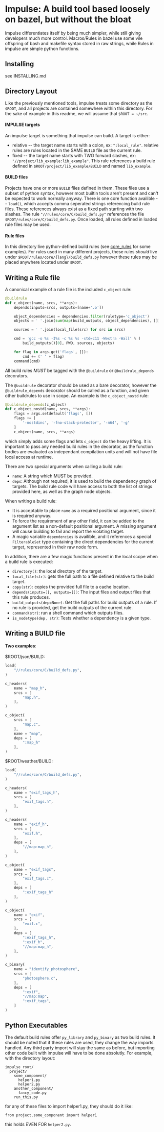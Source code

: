 #  Impulse: A build tool based loosely on bazel, but without the bloat

Impulse differentiates itself by being much simpler, while still giving developers much more control. Macros/Rules in bazel use some vile offspring of bash and makefile syntax stored in raw strings, while Rules in impulse are simple python functions.

## Installing
see INSTALLING.md

## Directory Layout
Like the previously mentioned tools, impulse treats some directory as the ```$ROOT```, and all projects are contained somewhere within this directory. For the sake of example in this readme, we will assume that ```$ROOT = ~/src```.

#### IMPULSE targets
An impulse target is something that impulse can build. A target is either:
* relative -- the target name starts with a colon, ex: ```":local_rule"```. relative rules are rules located in the SAME ```BUILD``` file as the current rule.
* fixed -- the target name starts with TWO forward slashes, ex: ```"//project/lib_example:lib_example"```. This rule references a build rule defined in ```$ROOT/project/lib_example/BUILD``` and named ```lib_example```.

#### BUILD files
Projects have one or more ```BUILD``` files defined in them. These files use a subset of python syntax, however most builtin tools aren't present and can't be expected to work normally anyway. There is one core function availible -- ```load()```, which accepts comma seperated strings referencing build rule files. These references always exist as a fixed path starting with two slashes. The rule ```"//rules/core/C/build_defs.py"``` references the file ```$ROOT/rules/core/C/build_defs.py```. Once loaded, all rules defined in loaded rule files may be used.


#### Rule files
In this directory live python-defined build rules (see [core_rules](CORE) for some examples). For rules used in many different projects, these rules _should_ live under ```$ROOT/rules/core/{lang}/build_defs.py``` however these rules may be placed anywhere located under ```$ROOT```.

## Writing a Rule file
A canonical example of a rule file is the included ```c_object``` rule:
```python
@buildrule
def c_object(name, srcs, **args):
	depends(inputs=srcs, outputs=[name+'.o'])

	object_dependencies = dependencies.filter(ruletype='c_object')
	objects = ' '.join(sum(map(build_outputs, object_dependencies), []))

	sources = ' '.join(local_file(src) for src in srcs)

	cmd = 'gcc -o %s -I%s -c %s %s -std=c11 -Wextra -Wall' % (
		build_outputs()[0], PWD, sources, objects)

	for flag in args.get('flags', []):
		cmd += (' ' + flag)
	command(cmd)
```

All build rules _MUST_ be tagged with the ```@buildrule``` or ```@buildrule_depends``` decorators.

The ```@buildrule``` decorator should be used as a bare decorator, however the ```@buildrule_depends``` decorator should be called as a function, and given other buildrules to use in scope. An example is the ```c_object_nostd``` rule:
```python
@buildrule_depends(c_object)
def c_object_nostd(name, srcs, **args):
	flags = args.setdefault('flags', [])
	flags += [
		'-nostdinc', '-fno-stack-protector', '-m64', '-g'
	]
	c_object(name, srcs, **args)
```
which simply adds some flags and lets ```c_object``` do the heavy lifting. It is important to pass any needed build rules in the decorator, as the function bodies are evaluated as independant compilation units and will not have file local access at runtime.

There are two special arguments when calling a build rule:
* ```name```: A string which MUST be provided.
* ```deps```: Although not required, it is used to build the dependency graph of targets. The build rule code will have access to both the list of strings provided here, as well as the graph node objects.

When writing a build rule:
* It is acceptable to place ```name``` as a required positional argument, since it is required anyway.
* To force the requirement of any other field, it can be added to the argument list as a non-default positional argument. A missing argument will cause building to fail and report the violating target.
* A magic variable ```dependencies``` is availible, and it references a special ```FilterableSet``` type containing the direct dependencies for the current target, represented in their raw node form.

In addition, there are a few magic functions present in the local scope when a build rule is executed:
* ```directory()```: the local directory of the target.
* ```local_file(str)```: gets the full path to a file defined relative to the build target.
* ```copy(str)```: copies the provided full file to a cache location.
* ```depends(inputs=[], outputs=[])```: The input files and output files that this rule produces.
* ```build_outputs(dep=None)```: Get the full paths for build outputs of a rule. If no rule is provided, get the build outputs of the current rule.
* ```command(str)```: run a shell command which outputs files.
* ```is_nodetype(dep, str)```: Tests whether a dependency is a given type.

## Writing a BUILD file
#### Two examples:
$ROOT/json/BUILD:
```python
load(
    "//rules/core/C/build_defs.py",
)

c_headers(
    name = "map_h",
    srcs = [
        "map.h",
    ],
)

c_object(
    srcs = [
        "map.c",
    ],
    name = "map",
    deps = [
        ":map_h"
    ],
)
```

$ROOT/weather/BUILD:
```python
load(
    "//rules/core/C/build_defs.py",
)

c_headers(
    name = "exif_tags_h",
    srcs = [
        "exif_tags.h",
    ],
)

c_headers(
    name = "exif_h",
    srcs = [
        "exif.h",
    ],
    deps = [
        "//map:map_h",
    ],
)

c_object(
    name = "exif_tags",
    srcs = [
        "exif_tags.c",
    ],
    deps = [
        ":exif_tags_h"
    ],
)

c_object(
    name = "exif",
    srcs = [
        "exif.c",
    ],
    deps = [
        ":exif_tags_h",
        ":exif_h",
        "//map:map_h",
    ],
)

c_binary(
    name = "identify_photosphere",
    srcs = [
        "photosphere.c",
    ],
    deps = [
        ":exif",
        "//map:map",
        ":exif_tags",
    ]
)
```

## Python Executables
The default build rules offer ```py_library``` and ```py_binary``` as two build rules. It should be noted that if these rules are used, they change the way imports handled. Any third party import will stay the same as before, but importing other code built with impulse will have to be done absolutly. For example, with the directory layout:
```
impulse_root/
  project/
    some_component/
      helper1.py
      helper2.py
    another_component/
      fancy_code.py
    run_this.py
```
for any of these files to import helper1.py, they should do it like:
```
from project.some_component import helper1
```
this holds EVEN FOR ```helper2.py```.
